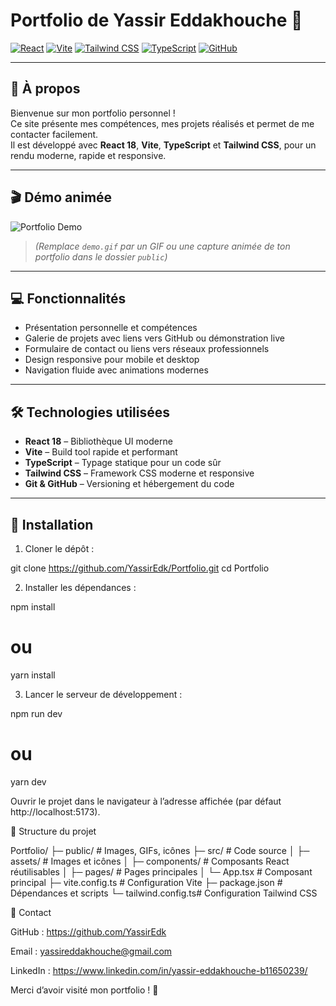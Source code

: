 # Portfolio de Yassir Eddakhouche 🚀

[![React](https://img.shields.io/badge/React-18-blue?logo=react&logoColor=white)](https://reactjs.org/)
[![Vite](https://img.shields.io/badge/Vite-4.4-purple?logo=vite&logoColor=white)](https://vitejs.dev/)
[![Tailwind CSS](https://img.shields.io/badge/TailwindCSS-3.3.3-blue?logo=tailwind-css&logoColor=white)](https://tailwindcss.com/)
[![TypeScript](https://img.shields.io/badge/TypeScript-5.2-blue?logo=typescript&logoColor=white)](https://www.typescriptlang.org/)
[![GitHub](https://img.shields.io/badge/GitHub-Portfolio-black?logo=github&logoColor=white)](https://github.com/YassirEdk)

---

## 🌟 À propos

Bienvenue sur mon portfolio personnel !  
Ce site présente mes compétences, mes projets réalisés et permet de me contacter facilement.  
Il est développé avec **React 18**, **Vite**, **TypeScript** et **Tailwind CSS**, pour un rendu moderne, rapide et responsive.

---

## 🎬 Démo animée

![Portfolio Demo](./demo.gif)  
> *(Remplace `demo.gif` par un GIF ou une capture animée de ton portfolio dans le dossier `public`)*

---

## 💻 Fonctionnalités

- Présentation personnelle et compétences  
- Galerie de projets avec liens vers GitHub ou démonstration live  
- Formulaire de contact ou liens vers réseaux professionnels  
- Design responsive pour mobile et desktop  
- Navigation fluide avec animations modernes  

---

## 🛠️ Technologies utilisées

- **React 18** – Bibliothèque UI moderne  
- **Vite** – Build tool rapide et performant  
- **TypeScript** – Typage statique pour un code sûr  
- **Tailwind CSS** – Framework CSS moderne et responsive  
- **Git & GitHub** – Versioning et hébergement du code  

---

## 🚀 Installation

1. Cloner le dépôt :

git clone https://github.com/YassirEdk/Portfolio.git
cd Portfolio

2. Installer les dépendances :

npm install
# ou
yarn install

3. Lancer le serveur de développement :

npm run dev
# ou
yarn dev

Ouvrir le projet dans le navigateur à l’adresse affichée (par défaut http://localhost:5173).

📂 Structure du projet

Portfolio/
├─ public/          # Images, GIFs, icônes
├─ src/             # Code source
│  ├─ assets/       # Images et icônes
│  ├─ components/   # Composants React réutilisables
│  ├─ pages/        # Pages principales
│  └─ App.tsx       # Composant principal
├─ vite.config.ts    # Configuration Vite
├─ package.json      # Dépendances et scripts
└─ tailwind.config.ts# Configuration Tailwind CSS

🤝 Contact

GitHub : https://github.com/YassirEdk

Email : yassireddakhouche@gmail.com

LinkedIn : https://www.linkedin.com/in/yassir-eddakhouche-b11650239/

Merci d’avoir visité mon portfolio ! 🚀